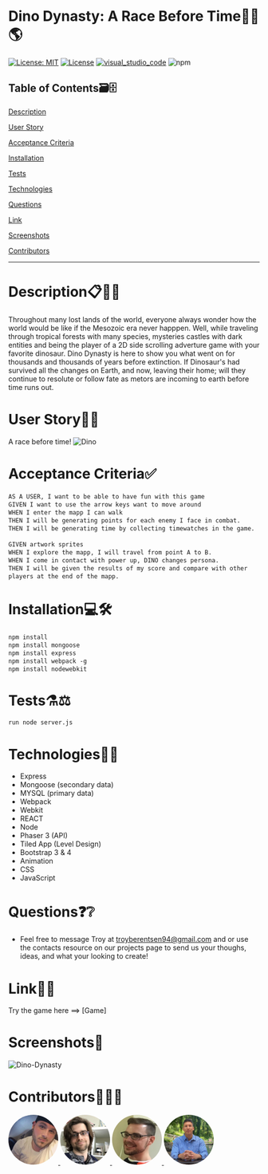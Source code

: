 # Dino Dynasty: A Race Before Time🦕🏁🌎
[![License: MIT](https://img.shields.io/badge/License-MIT-green.svg)](https://opensource.org/licenses/MIT)
[![License](https://img.shields.io/badge/License-Apache%202.0-gold.svg)](https://opensource.org/licenses/Apache-2.0)
[![visual_studio_code](https://aleen42.github.io/badges/src/visual_studio_code.svg)](https://code.visualstudio.com) 
![npm](https://aleen42.github.io/badges/src/npm.svg)

## Table of Contents🗃🗄

[Description](#Description)

[User Story](#DinoDynasty)

[Acceptance Criteria](#AcceptanceCriteria)

[Installation](#Installation)

[Tests](#Tests)

[Technologies](#Technologies)

[Questions](#Questions)

[Link](#Link)

[Screenshots](#Screenshots)

[Contributors](#Contributors)

----------------------------------------------------------------------------------------------------------------------------------------------------------------------------
# Description📋🕵️‍♂️
Throughout many lost lands of the world, everyone always wonder how the world would be like if the Mesozoic era never happpen. Well, while traveling through tropical forests with many species, mysteries castles with dark entities and being the player of a 2D side scrolling adverture game with your favorite dinosaur. Dino Dynasty is here to show you what went on for thousands and thousands of years before extinction. If Dinosaur's had survived all the changes on Earth, and now, leaving their home; will they continue to resolute or follow fate as metors are incoming to earth before time runs out. 

# User Story📙🤳
A race before time! 
![Dino](https://user-images.githubusercontent.com/62157127/99466928-44c3e500-290b-11eb-87f0-66e290fde13d.gif)

# Acceptance Criteria✅

```
AS A USER, I want to be able to have fun with this game
GIVEN I want to use the arrow keys want to move around 
WHEN I enter the mapp I can walk
THEN I will be generating points for each enemy I face in combat.
THEN I will be generating time by collecting timewatches in the game.

GIVEN artwork sprites
WHEN I explore the mapp, I will travel from point A to B.
WHEN I come in contact with power up, DINO changes persona.
THEN I will be given the results of my score and compare with other players at the end of the mapp.

```

# Installation💻🛠

```
npm install
npm install mongoose
npm install express
npm install webpack -g
npm install nodewebkit

```

# Tests⚗⚖

```
run node server.js
```


# Technologies🔭📱
* Express
* Mongoose (secondary data)
* MYSQL (primary data)
* Webpack
* Webkit
* REACT
* Node
* Phaser 3 (API)
* Tiled App (Level Design)
* Bootstrap 3 & 4
* Animation
* CSS
* JavaScript


# Questions❓❔
* Feel free to message Troy at troyberentsen94@gmail.com and or use the contacts resource on our projects page to send us your thoughs, ideas, and what your looking to create!  

# Link📶🤝
Try the game here ==> [Game]

# Screenshots📸
![Dino-Dynasty](https://user-images.githubusercontent.com/62157127/101557331-cba83280-398a-11eb-8922-3f0c612127b0.png)

# Contributors🙌👨‍💻

<a href="https://github.com/tmbx9482">
         <img alt="Troy Berentsen" src="team/Troy.png"
         width="100" height="100" style="border-radius:50%;">
      </a>

<a href="https://github.com/KilometersDodecahedron">
         <img alt="Miles Cohn" src="team/Miles.png"
         width="100" height="100" style="border-radius:50%;">
      </a>

<a href="https://github.com/chrissy613">
         <img alt="Chris Crook" src="team/Chris.png"
         width="100" height="100" style="border-radius:50%;">
      </a>

<a href="https://github.com/Carlosbenitez">
         <img alt="Carlos Benitez" src="team/Carlos.png"
         width="100" height="100" style="border-radius:50%;">
      </a>
